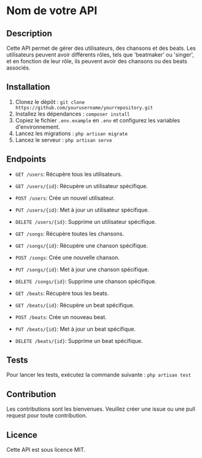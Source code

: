 # Nom de votre API

## Description

Cette API permet de gérer des utilisateurs, des chansons et des beats. Les utilisateurs peuvent avoir différents rôles, tels que 'beatmaker' ou 'singer', et en fonction de leur rôle, ils peuvent avoir des chansons ou des beats associés.

## Installation

1. Clonez le dépôt : `git clone https://github.com/yourusername/yourrepository.git`
2. Installez les dépendances : `composer install`
3. Copiez le fichier `.env.example` en `.env` et configurez les variables d'environnement.
4. Lancez les migrations : `php artisan migrate`
5. Lancez le serveur : `php artisan serve`

## Endpoints

- `GET /users`: Récupère tous les utilisateurs.
- `GET /users/{id}`: Récupère un utilisateur spécifique.
- `POST /users`: Crée un nouvel utilisateur.
- `PUT /users/{id}`: Met à jour un utilisateur spécifique.
- `DELETE /users/{id}`: Supprime un utilisateur spécifique.

- `GET /songs`: Récupère toutes les chansons.
- `GET /songs/{id}`: Récupère une chanson spécifique.
- `POST /songs`: Crée une nouvelle chanson.
- `PUT /songs/{id}`: Met à jour une chanson spécifique.
- `DELETE /songs/{id}`: Supprime une chanson spécifique.

- `GET /beats`: Récupère tous les beats.
- `GET /beats/{id}`: Récupère un beat spécifique.
- `POST /beats`: Crée un nouveau beat.
- `PUT /beats/{id}`: Met à jour un beat spécifique.
- `DELETE /beats/{id}`: Supprime un beat spécifique.

## Tests

Pour lancer les tests, exécutez la commande suivante : `php artisan test`

## Contribution

Les contributions sont les bienvenues. Veuillez créer une issue ou une pull request pour toute contribution.

## Licence

Cette API est sous licence MIT.